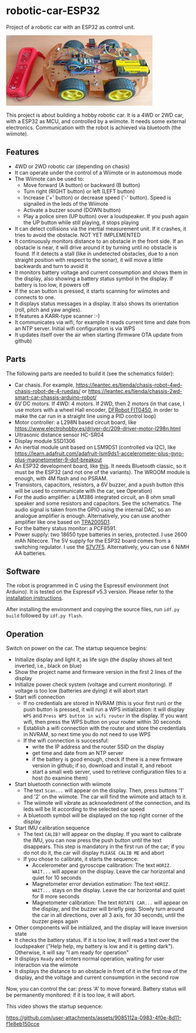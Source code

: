 # robotic-car-ESP32
Project of a robotic car with an ESP32 as control unit.

![](/images/IMG_20241207_122717.jpg)

This project is about building a hobby robotic car.
It is a 4WD or 2WD car, with a ESP32 as MCU, and controlled by a wiimote.
It needs some external electronics.
Communication with the robot is achieved via bluetooth (the wiimote).

## Features
* 4WD or 2WD robotic car (depending on chasis)
* It can operate under the control of a Wiimote or in autonomous mode
* The Wiimote can be used to:
  * Move forward (A button) or backward (B button)
  * Turn right (RIGHT button) or left (LEFT button)
  * Increase ('+' button) or decrease speed ('-' button). Speed is signalled in the leds of the Wiimote
  * Activate a buzzer sound (DOWN button)
  * Play a police siren (UP button) over a loudspeaker. If you push again the UP button while still playing, it stops playing
* It can detect collisions via the inertial measurement unit. If it crashes, it tries to avoid the obstacle. NOT YET IMPLEMENTED
* It continuously monitors distance to an obstacle in the front side. If an obstacle is near, it will drive around it by turning until no obstacle is found. If it detects a stall (like in undetected obstacles, due to a non straight position with respect to the sonar), it will move a little backwards and turn to avoid it
* It monitors battery voltage and current consumption and shows them in the display, also showing a battery status symbol in the display. If battery is too low, it powers off
* If the scan button is pressed, it starts scanning for wiimotes and connects to one.
* It displays status messages in a display. It also shows its orientation (roll, pitch and yaw angles).
* It features a KARR-type scanner :-)
* It communicates via wifi, for example it reads current time and date from an NTP server. Initial wifi configuration is via WPS
* It updates itself over the air when starting (firmware OTA update from github)

## Parts
The following parts are needed to build it (see the schematics folder):
* Car chasis. For example, https://leantec.es/tienda/chasis-robot-4wd-chasis-robot-de-4-ruedas/ or https://leantec.es/tienda/chassis-2wd-smart-car-chassis-arduino-robot/
* 6V DC motors. If 4WD: 4 motors. If 2WD, then 2 motors (in that case, I use motors with a wheel Hall encoder, [DFRobot FIT0450](https://www.dfrobot.com/product-1457.html), in order to make the car run in a straight line using a PID control loop)
* Motor controller: a L298N based circuit board, like https://www.electrohobby.es/driver-dc/209-driver-motor-l298n.html
* Ultrasonic distance sensor HC-SR04
* Display module SSD1306
* An inertial module unit based on LSM9DS1 (controlled via I2C), like https://learn.adafruit.com/adafruit-lsm9ds1-accelerometer-plus-gyro-plus-magnetometer-9-dof-breakout
* An ESP32 development board, like [this](https://www.mouser.es/ProductDetail/Espressif-Systems/ESP32-DevKitC-32E?qs=GedFDFLaBXFpgD0kAZWDrQ%3D%3D). It needs Bluetooth classic, so it must be the ESP32 (and not one of the variants). The WROOM module is enough, with 4M flash and no PSRAM.
* Transistors, capacitors, resistors, a 6V buzzer, and a push button (this will be used to communicate with the car, see Operation)
* For the audio amplifier: a LM386 integrated circuit, an 8 ohm small speaker and some resistors and capacitors. See the schematics. The audio signal is taken from the GPIO using the internal DAC, so an analogue amplifier is enough. Alternatively, you can use another amplifier like one based on [TPA2005D1](https://www.sparkfun.com/products/11044).
* For the battery status monitor: a PCF8591.
* Power supply: two 18650 type batteries in series, protected. I use 2600 mAh Nitecore. The 5V supply for the ESP32 board comes from a switching regulator. I use the [S7V7F5](https://www.pololu.com/product/2119). Alternatively, you can use 6 NiMH AA batteries.

## Software
The robot is programmed in C using the Espressif environment (not Arduino). It is tested on the Espressif v5.3 version. Please refer to the [installation instructions](https://docs.espressif.com/projects/esp-idf/en/v5.3.2/esp32/get-started/index.html).

After installing the environment and copying the source files, run `idf.py build` followed by `idf.py flash`.

## Operation
Switch on power on the car. The startup sequence begins:
* Initialize display and light it, as life sign (the display shows all text inverted, i.e., black on blue)
* Show the project name and firmware version in the first 2 lines of the display
* Initialize power check system (voltage and current monitoring). If voltage is too low (batteries are dying) it will abort start
* Start wifi connection
  * If no credentials are stored in NVRAM (this is your first run) or the push button is pressed, it will run a WPS initialization: it will display `WPS` and `Press WPS button in wifi router` in the display. If you want wifi, then press the WPS button on your router within 30 seconds
  * Establish a wifi connection with the router and store the credentials in NVRAM, so next time you do not need to use WPS
  * If the wifi connection is successful:
    * write the IP address and the router SSID on the display
    * get time and date from an NTP server
    * if the battery is good enough, check if there is a new firmware version in github; if so, download and install it, and reboot
    * start a small web server, used to retrieve configuration files to a host (to examine them)
* Start bluetooth connection with wiimote
  * The text `Scan...` will appear on the display. Then, press buttons '1' and '2' on the wiimote. The car will find the wiimote and attach to it.
  * The wiimote will vibrate as acknowledment of the connection, and its leds will be lit according to the selected car speed
  * A bluetooth symbol will be displayed on the top right corner of the display
* Start IMU calibration sequence
  * The text `CALIB?` will appear on the display. If you want to calibrate the IMU, you can now press the push button until the text disappears. This step is mandatory in the first run of the car; if you do not do it, the car will display `PLEASE CALIB ME` and abort
  * If you chose to calibrate, it starts the sequence:
    * Accelerometer and gyroscope calibration: The text `HORIZ. WAIT...` will appear on the display. Leave the car horizontal and quiet for 10 seconds
    * Magnetometer error deviation estimation: The text `HORIZ. WAIT...` stays on the display. Leave the car horizontal and quiet for 8 more seconds
    * Magnetometer calibration: The text `ROTATE CAR...` will appear on the display, and the buzzer will briefly piep. Slowly turn around the car in all directions, over all 3 axis, for 30 seconds, until the buzzer pieps again
* Other components will be initialized, and the display will leave inversion state
* It checks the battery status. If it is too low, it will read a text over the loudspeaker ("Help help, my battery is low and it is getting dark"). Otherwise, it will say "I am ready for operation"
* It displays `Ready` and enters normal operation, waiting for user interaction via the wiimote
* It displays the distance to an obstacle in front of it in the first row of the display, and the voltage and current consumption in the second row

Now, you can control the car: press 'A' to move forward. Battery status will be permanently monitored: if it is too low, it will abort.

This video shows the startup sequence:

https://github.com/user-attachments/assets/9085112a-0983-4f0e-8d11-f1e8eb150cce




